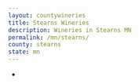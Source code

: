 ```yaml
---
layout: countywineries
title: Stearns Wineries
description: Wineries in Stearns MN
permalink: /mn/stearns/
county: stearns
state: mn
---
```

-
